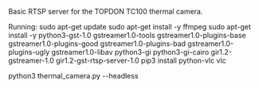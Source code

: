 Basic RTSP server for the TOPDON TC100 thermal camera.

Running:
sudo apt-get update
sudo apt-get install -y ffmpeg
sudo apt-get install -y python3-gst-1.0 gstreamer1.0-tools gstreamer1.0-plugins-base gstreamer1.0-plugins-good gstreamer1.0-plugins-bad gstreamer1.0-plugins-ugly gstreamer1.0-libav python3-gi python3-gi-cairo gir1.2-gstreamer-1.0 gir1.2-gst-rtsp-server-1.0
pip3 install python-vlc vlc

python3 thermal_camera.py --headless
